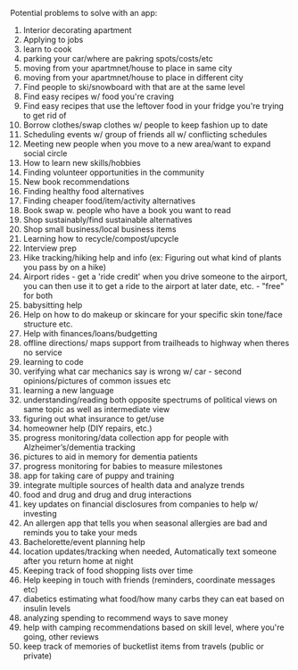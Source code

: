 Potential problems to solve with an app:

1. Interior decorating apartment
2. Applying to jobs
3. learn to cook
4. parking your car/where are pakring spots/costs/etc
5. moving from your apartmnet/house to place in same city
6. moving from your apartmnet/house to place in different city
7. Find people to ski/snowboard with that are at the same level
8. Find easy recipes w/ food you're craving
9. Find easy recipes that use the leftover food in your fridge you're trying to get rid of
10. Borrow clothes/swap clothes w/ people to keep fashion up to date
11. Scheduling events w/ group of friends all w/ conflicting schedules
12. Meeting new people when you move to a new area/want to expand social circle
13. How to learn new skills/hobbies
14. Finding volunteer opportunities in the community
15. New book recommendations
16. Finding healthy food alternatives
17. Finding cheaper food/item/activity alternatives
18. Book swap w. people who have a book you want to read
19. Shop sustainably/find sustainable alternatives
20. Shop small business/local business items
21. Learning how to recycle/compost/upcycle
22. Interview prep
23. Hike tracking/hiking help and info (ex: Figuring out what kind of plants you pass by on a hike)
24. Airport rides - get a 'ride credit' when you drive someone to the airport, you can then use it to get a ride to the airport at later date, etc. - "free" for both
25. babysitting help
26. Help on how to do makeup or skincare for your specific skin tone/face structure etc.
27. Help with finances/loans/budgetting
28. offline directions/ maps support from trailheads to highway when theres no service
29. learning to code
30. verifying what car mechanics say is wrong w/ car - second opinions/pictures of common issues etc
31. learning a new language
32. understanding/reading both opposite spectrums of political views on same topic as well as intermediate view
33. figuring out what insurance to get/use
34. homeowner help (DIY repairs, etc.)
35. progress monitoring/data collection app for people with Alzheimer’s/dementia tracking
36. pictures to aid in memory for dementia patients
37. progress monitoring for babies to measure milestones
38. app for taking care of puppy and training
39. integrate multiple sources of health data and analyze trends
40. food and drug and drug and drug interactions 
41. key updates on financial disclosures from companies to help w/ investing
42. An allergen app that tells you when seasonal allergies are bad and reminds you to take your meds
43. Bachelorette/event planning help
44. location updates/tracking when needed, Automatically text someone after you return home at night 
45. Keeping track of food shopping lists over time 
46. Help keeping in touch with friends (reminders, coordinate messages etc)
47. diabetics estimating what food/how many carbs they can eat based on insulin levels
48. analyzing spending to recommend ways to save money
49. help with camping recommendations based on skill level, where you're going, other reviews
50. keep track of memories of bucketlist items from travels (public or private)
